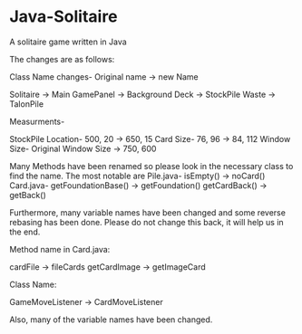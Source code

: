 # Java-Solitaire
A solitaire game written in Java

The changes are as follows:

Class Name changes-
Original name -> new Name

Solitaire -> Main
GamePanel -> Background
Deck -> StockPile
Waste -> TalonPile

Measurments-

StockPile Location-
500, 20 -> 650, 15
Card Size-
76, 96 -> 84, 112
Window Size-
Original Window Size -> 750, 600

Many Methods have been renamed so please look in the necessary class to find the name.
The most notable are 
Pile.java-
isEmpty() -> noCard()
Card.java-
getFoundationBase() -> getFoundation()
getCardBack() -> getBack()

Furthermore, many variable names have been changed and some reverse rebasing has been done. Please do not change this back, it will help us in the end.


Method name in Card.java:

cardFile -> fileCards 
getCardImage -> getImageCard 

Class Name: 

GameMoveListener -> CardMoveListener 

Also, many of the variable names have been changed.

